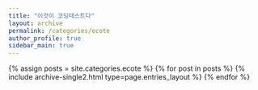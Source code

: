 ```yaml
---
title: "이것이 코딩테스트다"
layout: archive
permalink: /categories/ecote
author_profile: true
sidebar_main: true
---
```


{% assign posts = site.categories.ecote %}
{% for post in posts %} {% include archive-single2.html type=page.entries_layout %} {% endfor %}